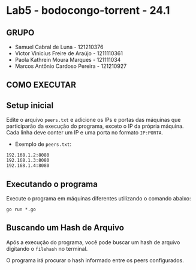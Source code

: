 # Lab5 - bodocongo-torrent - 24.1



## GRUPO

- Samuel Cabral de Luna - 121210376
- Victor Vinicius Freire de Araújo - 1211110361
- Paola Kathrein Moura Marques - 121111034
- Marcos Antônio Cardoso Pereira - 121210927

## COMO EXECUTAR

## Setup inicial

Edite o arquivo `peers.txt` e adicione os IPs e portas das máquinas que participarão da execução do programa, exceto o IP da própria máquina. Cada linha deve conter um IP e uma porta no formato `IP:PORTA`.

- Exemplo de `peers.txt`:

```
192.168.1.2:8080
192.168.1.3:8080
192.168.1.4:8080
```
## Executando o programa

Execute o programa em máquinas diferentes utilizando o comando abaixo:

```
go run *.go
```

## Buscando um Hash de Arquivo

Após a execução do programa, você pode buscar um hash de arquivo digitando o `filehash` no terminal.

O programa irá procurar o hash informado entre os peers configurados.

